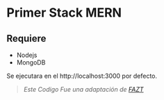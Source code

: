 # Primer Stack MERN

## Requiere
* Nodejs
* MongoDB


Se ejecutara en el http://localhost:3000 por defecto.

>*Este Codigo Fue una adaptación de* *[FAZT][1]*

[1]: https://www.youtube.com/channel/UCX9NJ471o7Wie1DQe94RVIg
